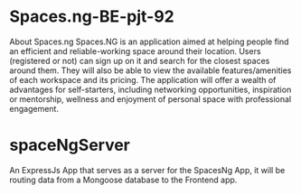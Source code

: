 # Spaces.ng-BE-pjt-92
About Spaces.ng Spaces.NG is an application aimed at helping people find an efficient and reliable-working space around their location. Users (registered or not) can sign up on it and search for the closest spaces around them. They will also be able to view the available features/amenities of each workspace and its pricing. The application will offer a wealth of advantages for self-starters, including networking opportunities, inspiration or mentorship, wellness and enjoyment of personal space with professional engagement.

# spaceNgServer

An ExpressJs App that serves as a server for the SpacesNg App, it will be routing data from a Mongoose database to the Frontend app.
